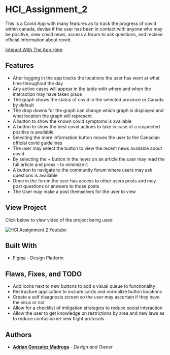 # HCI_Assignment_2
This is a Covid App with many features as to track the progress of covid within canada, devise if the user has been in contact with anyone who may be positive, view covid news, access a forum to ask questions, and recieve official information about covid.

[Interact With The App Here](https://www.figma.com/file/hjUMSnI6iCrXtievJCdP52/HIC-Covid-App-2?node-id=0%3A1)

## Features
*	After logging in the app tracks the locations the user has went at what time throughout the day
*	Any active cases will appear in the table with where and when the interaction may have taken place
*	The graph shows the status of covid in the selected province or Canada by default
*	The drop downs for the graph can change which graph is displayed and what location the graph will represent
*	A button to show the known covid symptoms is available
*	A button to show the best covid actions to take in case of a suspected positive is available
*	Selecting the more information button moves the user to the Canadian official covid guidelines
*	The user may select the button to view the recent news available about covid
*	By selecting the + button in the news on an article the user may read the full article and press – to minimize it
*	A button to navigate to the community forum where users may ask questions is available
*	Once in the forum the user has access to other users posts and may post questions or answers to those posts
*	The User may make a post themselves for the user to view


## View Project
Click below to view video of the project being used

[![HCI Assignment 2 Youtube](https://i9.ytimg.com/vi_webp/Kb4vNi0WCJk/mqdefault.webp?time=1605154500000&amp;sqp=CMTtsv0F&amp;rs=AOn4CLAjEExXPkwMWp7di3coW6TbMfLbGg)](https://youtu.be/Kb4vNi0WCJk "HCI Assignment 2")

## Built With

* [Figma](https://www.figma.com/) - Design Platform

## Flaws, Fixes, and TODO

* Add Icons next to new buttons to add a visual queue to functionality
* Restructure application to include cards and normalize button locations
* Create a self disagnosis screen so the user may ascertain if they have the virus or not
* Allow for a checklist of mitigation strategies to reduce social interaction
* Allow the user to get knowledge on restrictions by area and new laws as to reduce confusion ie/ new flight protocols


## Authors

* **[Adrian Gonzalez Madruga](https://github.com/Adrian-Gonzalez-Madruga)** - *Design and Owner*
